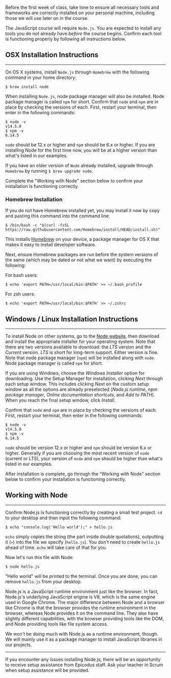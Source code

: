 Before the first week of class, take time to ensure all necessary tools and frameworks are correctly installed on your personal machine, including those we will use later on in the course.

The JavaScript course will require `Node.js`. You are expected to install any tools you do not already have _before_ the course begins. Confirm each tool is functioning properly by following all instructions below.

## OSX Installation Instructions
<hr>

On OS X systems, install `Node.js` through `Homebrew` with the following command in your home directory:

```
$ brew install node
```

When installing `Node.js`, node package manager will also be installed. Node package manager is called `npm` for short. Confirm that `node` and `npm` are in place by checking the versions of each. First, restart your terminal, then enter in the following commands: 

```
$ node -v
v14.5.0
$ npm -v
6.14.5
```

`node` should be 12.x or higher and `npm` should be 6.x or higher. If you are installing Node for the first time now, you will be at a higher version than what's listed in our examples.

If you have an older version of `Node` already installed, upgrade through `Homebrew` by running `$ brew upgrade node`.

Complete the "Working with Node" section below to confirm your installation is functioning correctly.

### Homebrew Installation

If you do not have Homebrew installed yet, you may install it now by copy and pasting this command into the command line:

```shell
$ /bin/bash -c "$(curl -fsSL https://raw.githubusercontent.com/Homebrew/install/HEAD/install.sh)"
```

This installs [Homebrew](http://brew.sh/) on your device, a package manager for OS X that makes it easy to install developer software.

Next, ensure Homebrew packages are run before the system versions of the same (which may be dated or not what we want) by executing the following:

For bash users:

```shell
$ echo 'export PATH=/usr/local/bin:$PATH' >> ~/.bash_profile
```

For zsh users:

```shell
$ echo 'export PATH=/usr/local/bin:$PATH' >> ~/.zshrc
```

## Windows / Linux Installation Instructions
<hr>

To install Node on other systems, go to the [Node website](https://nodejs.org/en/download/), then download and install the appropriate installer for your operating system. Note that there are two versions available to download: the _LTS_ version and the _Current_ version. _LTS_ is short for long-term support. Either version is fine. Note that node package manager (`npm`) will be installed along with `node`. Node package manager is called `npm` for short.

If you are using Windows, choose the _Windows Installer_ option for downloading. Use the Setup Manager for installation, clicking _Next_ through each setup window. This includes clicking _Next_ on the custom setup window as all the options are already preselected (_Node.js runtime_, _npm package manager_, _Online documentation shortcuts_, and _Add to PATH_). When you reach the final setup window, click _Install_.

Confirm that `node` and `npm` are in place by checking the versions of each. First, restart your terminal, then enter in the following commands: 

```
$ node -v
v14.5.0
$ npm -v
6.14.5
```

`node` should be version 12.x or higher and `npm` should be version 6.x or higher. Generally if you are choosing the most recent version of `node` (current or LTS), your version of `node` and `npm` should be higher than what's listed in our examples.

After installation is complete, go through the "Working with Node" section below to confirm your installation is functioning correctly.

## Working with Node
<hr>

Confirm Node.js is functioning correctly by creating a small test project. `cd` to your desktop and then input the following command:

```
$ echo "console.log('Hello world');" > hello.js
```

`echo` simply copies the string (the part inside double quotations), outputting it (`>`) into the file we specify (`hello.js`). You don't need to create `hello.js` ahead of time. `echo` will take care of that for you.

Now let's run this file with Node:

```shell
$ node hello.js
```

"Hello world" will be printed to the terminal. Once you are done, you can remove `hello.js` from your desktop.

Node.js is a JavaScript runtime environment just like the browser. In fact, Node.js's underlying JavaScript engine is V8, which is the same engine used in Google Chrome. The major difference between Node and a browser like Chrome is that the browser provides the runtime environment in the browser, whereas Node provides it on the command line. They also have slightly different capabilities, with the browser providing tools like the DOM, and Node providing tools like file system access.

We won't be doing much with Node.js as a runtime environment, though. We will mainly use it as a package manager to install JavaScript libraries in our projects.

<hr>

If you encounter any issues installing Node.js, there will be an opportunity to receive setup assistance from Epicodus staff. Ask your teacher in Scrum when setup assistance will be provided.
